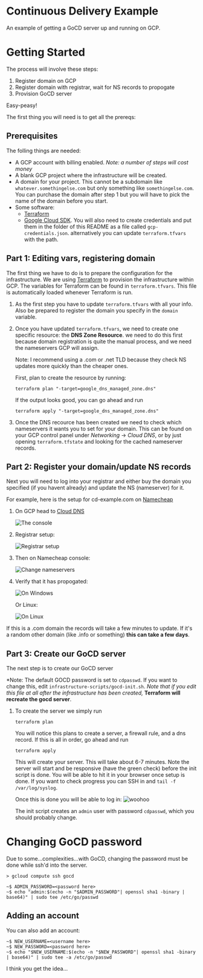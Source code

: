 # Continuous Delivery Example
An example of getting a GoCD server up and running on GCP.

# Getting Started
The process will involve these steps:
1. Register domain on GCP
2. Register domain with registrar, wait for NS records to propogate
3. Provision GoCD server

Easy-peasy!

The first thing you will need is to get all the prereqs:

## Prerequisites
The folling things are needed:
- A GCP account with billing enabled. *Note: a number of steps will cost money*
- A blank GCP project where the infrastructure will be created.
- A domain for your project. This cannot be a subdomain like `whatever.somethingelse.com`
  but only something like `somethingelse.com`. You can purchase the
  domain after step 1 but you will have to pick the name of the domain before you
  start.
- Some software:
  - [Terraform](https://www.terraform.io/)
  - [Google Cloud SDK](https://cloud.google.com/sdk/). You will also need to create
    credentials and put them in the folder of this README as a file called `gcp-credentials.json`.
    alternatively you can update `terraform.tfvars` with the path.

## Part 1: Editing vars, registering domain
The first thing we have to do is to prepare the configuration for the infrastructure.
We are using [Terraform](https://www.terraform.io/) to provision the infrastructure within
GCP. The variables for Terraform can be found in `terraform.tfvars`. This file is automatically
loaded whenever Terraform is run.

1. As the first step you have to update `terraform.tfvars` with all your info. Also be prepared
   to register the domain you specify in the `domain` variable.
2. Once you have updated `terraform.tfvars`, we need to create one specific resource:
   the **DNS Zone Resource**. we need to do this first because domain registration
   is quite the manual process, and we need the nameservers GCP will assign.

   Note: I recommend using a .com or .net TLD because they check NS updates more quickly
   than the cheaper ones.

   First, plan to create the resource by running:

   ```
   terraform plan "-target=google_dns_managed_zone.dns"
   ```

   If the output looks good, you can go ahead and run

   ```
   terraform apply "-target=google_dns_managed_zone.dns"
   ```

3. Once the DNS recource has been created we need to check which nameservers it wants
   you to set for your domain. This can be found on your GCP control panel under
   *Networking* -> *Cloud DNS*, or by just opening `terraform.tfstate` and looking for
   the cached nameserver records.

## Part 2: Register your domain/update NS records
Next you will need to log into your registrar and either buy the domain you specified
(if you havent already) and update the NS (nameserver) for it.

For example, here is the setup for cd-example.com on [Namecheap](https://www.namecheap.com)

1. On GCP head to [Cloud DNS](https://console.cloud.google.com/networking/dns/zones)

   ![The console](https://i.imgur.com/NTSKLEA.png "uptop")

2. Registrar setup:

   ![Registrar setup](https://i.imgur.com/N5P6AhT.png "Registrar setup")

3. Then on Namecheap console:

   ![Change nameservers](https://i.imgur.com/63MimGW.png "Change them NS recs")

4. Verify that it has propogated:

   ![On Windows](https://i.imgur.com/dhz8jx3.png "On windows")

   Or Linux:
   
   ![On Linux](https://i.imgur.com/yx60NeY.png "On linux")

If this is a .com domain the records will take a few minutes to update. If it's a random
other domain (like .info or something) **this can take a few days**.

## Part 3: Create our GoCD server
The next step is to create our GoCD server

*Note: The default GOCD password is set to `cdpasswd`. If you want to change this, edit
`infrastructure-scripts/gocd-init.sh`. *Note that if you edit this file at all after
the infrastructure has been created,* **Terraform will recreate the gocd server**.

1. To create the server we simply run

   ```
   terraform plan
   ```

   You will notice this plans to create a server, a firewall rule, and a dns record.
   If this is all in order, go ahead and run

   ```
   terraform apply
   ```

   This will create your server. This will take about 6-7 minutes. Note the server will
   start and be responsive (have the green check) before the init script is done. You
   will be able to hit it in your browser once setup is done. If you want to check
   progress you can SSH in and `tail -f /var/log/syslog`.

   Once this is done you will be able to log in:
   ![woohoo](http://i.imgur.com/fueBaml.png "woohoo")

   The init script creates an `admin` user with password `cdpasswd`, which you should
   probably change.


# Changing GoCD password
Due to some...complexities...with GoCD, changing the password must be done while ssh'd into
the server.

```
> gcloud compute ssh gocd

~$ ADMIN_PASSWORD=<password here>
~$ echo "admin:$(echo -n "$ADMIN_PASSWORD"| openssl sha1 -binary | base64)" | sudo tee /etc/go/passwd
```

## Adding an account
You can also add an account:

```
~$ NEW_USERNAME=<username here>
~$ NEW_PASSWORD=<password here>
~$ echo "$NEW_USERNAME:$(echo -n "$NEW_PASSWORD"| openssl sha1 -binary | base64)" | sudo tee -a /etc/go/passwd
```

I think you get the idea...
